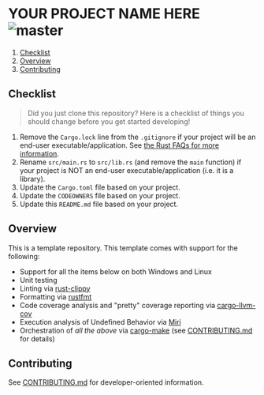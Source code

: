 # YOUR PROJECT NAME HERE ![master](https://github.com/cooperwalbrun/rust-template/workflows/master/badge.svg)

1. [Checklist](#checklist)
2. [Overview](#overview)
3. [Contributing](#contributing)

## Checklist

>Did you just clone this repository? Here is a checklist of things you should change before you get
>started developing!

1. Remove the `Cargo.lock` line from the `.gitignore` if your project will be an end-user
   executable/application. See
   [the Rust FAQs for more information](https://doc.rust-lang.org/cargo/faq.html#why-do-binaries-have-cargolock-in-version-control-but-not-libraries).
2. Rename `src/main.rs` to `src/lib.rs` (and remove the `main` function) if your project is NOT an
   end-user executable/application (i.e. it is a library).
3. Update the `Cargo.toml` file based on your project.
4. Update the `CODEOWNERS` file based on your project.
5. Update this `README.md` file based on your project.

## Overview

This is a template repository. This template comes with support for the following:

* Support for all the items below on both Windows and Linux
* Unit testing
* Linting via [rust-clippy](https://github.com/rust-lang/rust-clippy)
* Formatting via [rustfmt](https://github.com/rust-lang/rustfmt)
* Code coverage analysis and "pretty" coverage reporting via [cargo-llvm-cov](https://github.com/taiki-e/cargo-llvm-cov)
* Execution analysis of Undefined Behavior via [Miri](https://github.com/rust-lang/miri)
* Orchestration of *all the above* via [cargo-make](https://github.com/sagiegurari/cargo-make)
(see [CONTRIBUTING.md](CONTRIBUTING.md) for details)

## Contributing

See [CONTRIBUTING.md](CONTRIBUTING.md) for developer-oriented information.
